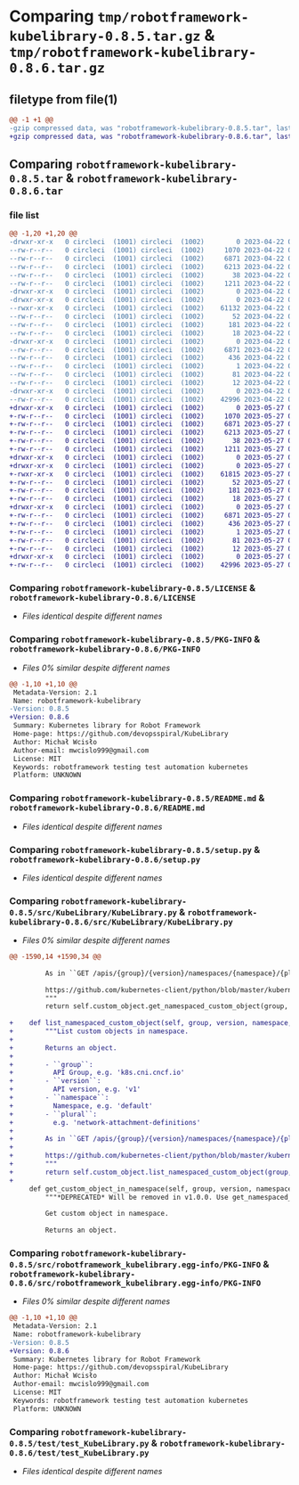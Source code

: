 # Comparing `tmp/robotframework-kubelibrary-0.8.5.tar.gz` & `tmp/robotframework-kubelibrary-0.8.6.tar.gz`

## filetype from file(1)

```diff
@@ -1 +1 @@
-gzip compressed data, was "robotframework-kubelibrary-0.8.5.tar", last modified: Sat Apr 22 07:04:23 2023, max compression
+gzip compressed data, was "robotframework-kubelibrary-0.8.6.tar", last modified: Sat May 27 07:57:23 2023, max compression
```

## Comparing `robotframework-kubelibrary-0.8.5.tar` & `robotframework-kubelibrary-0.8.6.tar`

### file list

```diff
@@ -1,20 +1,20 @@
-drwxr-xr-x   0 circleci  (1001) circleci  (1002)        0 2023-04-22 07:04:23.181756 robotframework-kubelibrary-0.8.5/
--rw-r--r--   0 circleci  (1001) circleci  (1002)     1070 2023-04-22 07:04:17.000000 robotframework-kubelibrary-0.8.5/LICENSE
--rw-r--r--   0 circleci  (1001) circleci  (1002)     6871 2023-04-22 07:04:23.181756 robotframework-kubelibrary-0.8.5/PKG-INFO
--rw-r--r--   0 circleci  (1001) circleci  (1002)     6213 2023-04-22 07:04:17.000000 robotframework-kubelibrary-0.8.5/README.md
--rw-r--r--   0 circleci  (1001) circleci  (1002)       38 2023-04-22 07:04:23.181756 robotframework-kubelibrary-0.8.5/setup.cfg
--rw-r--r--   0 circleci  (1001) circleci  (1002)     1211 2023-04-22 07:04:17.000000 robotframework-kubelibrary-0.8.5/setup.py
-drwxr-xr-x   0 circleci  (1001) circleci  (1002)        0 2023-04-22 07:04:23.181756 robotframework-kubelibrary-0.8.5/src/
-drwxr-xr-x   0 circleci  (1001) circleci  (1002)        0 2023-04-22 07:04:23.181756 robotframework-kubelibrary-0.8.5/src/KubeLibrary/
--rwxr-xr-x   0 circleci  (1001) circleci  (1002)    61132 2023-04-22 07:04:17.000000 robotframework-kubelibrary-0.8.5/src/KubeLibrary/KubeLibrary.py
--rw-r--r--   0 circleci  (1001) circleci  (1002)       52 2023-04-22 07:04:17.000000 robotframework-kubelibrary-0.8.5/src/KubeLibrary/__init__.py
--rw-r--r--   0 circleci  (1001) circleci  (1002)      181 2023-04-22 07:04:17.000000 robotframework-kubelibrary-0.8.5/src/KubeLibrary/exceptions.py
--rw-r--r--   0 circleci  (1001) circleci  (1002)       18 2023-04-22 07:04:17.000000 robotframework-kubelibrary-0.8.5/src/KubeLibrary/version.py
-drwxr-xr-x   0 circleci  (1001) circleci  (1002)        0 2023-04-22 07:04:23.181756 robotframework-kubelibrary-0.8.5/src/robotframework_kubelibrary.egg-info/
--rw-r--r--   0 circleci  (1001) circleci  (1002)     6871 2023-04-22 07:04:23.000000 robotframework-kubelibrary-0.8.5/src/robotframework_kubelibrary.egg-info/PKG-INFO
--rw-r--r--   0 circleci  (1001) circleci  (1002)      436 2023-04-22 07:04:23.000000 robotframework-kubelibrary-0.8.5/src/robotframework_kubelibrary.egg-info/SOURCES.txt
--rw-r--r--   0 circleci  (1001) circleci  (1002)        1 2023-04-22 07:04:23.000000 robotframework-kubelibrary-0.8.5/src/robotframework_kubelibrary.egg-info/dependency_links.txt
--rw-r--r--   0 circleci  (1001) circleci  (1002)       81 2023-04-22 07:04:23.000000 robotframework-kubelibrary-0.8.5/src/robotframework_kubelibrary.egg-info/requires.txt
--rw-r--r--   0 circleci  (1001) circleci  (1002)       12 2023-04-22 07:04:23.000000 robotframework-kubelibrary-0.8.5/src/robotframework_kubelibrary.egg-info/top_level.txt
-drwxr-xr-x   0 circleci  (1001) circleci  (1002)        0 2023-04-22 07:04:23.181756 robotframework-kubelibrary-0.8.5/test/
--rw-r--r--   0 circleci  (1001) circleci  (1002)    42996 2023-04-22 07:04:17.000000 robotframework-kubelibrary-0.8.5/test/test_KubeLibrary.py
+drwxr-xr-x   0 circleci  (1001) circleci  (1002)        0 2023-05-27 07:57:23.290898 robotframework-kubelibrary-0.8.6/
+-rw-r--r--   0 circleci  (1001) circleci  (1002)     1070 2023-05-27 07:57:17.000000 robotframework-kubelibrary-0.8.6/LICENSE
+-rw-r--r--   0 circleci  (1001) circleci  (1002)     6871 2023-05-27 07:57:23.290898 robotframework-kubelibrary-0.8.6/PKG-INFO
+-rw-r--r--   0 circleci  (1001) circleci  (1002)     6213 2023-05-27 07:57:17.000000 robotframework-kubelibrary-0.8.6/README.md
+-rw-r--r--   0 circleci  (1001) circleci  (1002)       38 2023-05-27 07:57:23.290898 robotframework-kubelibrary-0.8.6/setup.cfg
+-rw-r--r--   0 circleci  (1001) circleci  (1002)     1211 2023-05-27 07:57:17.000000 robotframework-kubelibrary-0.8.6/setup.py
+drwxr-xr-x   0 circleci  (1001) circleci  (1002)        0 2023-05-27 07:57:23.286898 robotframework-kubelibrary-0.8.6/src/
+drwxr-xr-x   0 circleci  (1001) circleci  (1002)        0 2023-05-27 07:57:23.286898 robotframework-kubelibrary-0.8.6/src/KubeLibrary/
+-rwxr-xr-x   0 circleci  (1001) circleci  (1002)    61815 2023-05-27 07:57:17.000000 robotframework-kubelibrary-0.8.6/src/KubeLibrary/KubeLibrary.py
+-rw-r--r--   0 circleci  (1001) circleci  (1002)       52 2023-05-27 07:57:17.000000 robotframework-kubelibrary-0.8.6/src/KubeLibrary/__init__.py
+-rw-r--r--   0 circleci  (1001) circleci  (1002)      181 2023-05-27 07:57:17.000000 robotframework-kubelibrary-0.8.6/src/KubeLibrary/exceptions.py
+-rw-r--r--   0 circleci  (1001) circleci  (1002)       18 2023-05-27 07:57:17.000000 robotframework-kubelibrary-0.8.6/src/KubeLibrary/version.py
+drwxr-xr-x   0 circleci  (1001) circleci  (1002)        0 2023-05-27 07:57:23.286898 robotframework-kubelibrary-0.8.6/src/robotframework_kubelibrary.egg-info/
+-rw-r--r--   0 circleci  (1001) circleci  (1002)     6871 2023-05-27 07:57:23.000000 robotframework-kubelibrary-0.8.6/src/robotframework_kubelibrary.egg-info/PKG-INFO
+-rw-r--r--   0 circleci  (1001) circleci  (1002)      436 2023-05-27 07:57:23.000000 robotframework-kubelibrary-0.8.6/src/robotframework_kubelibrary.egg-info/SOURCES.txt
+-rw-r--r--   0 circleci  (1001) circleci  (1002)        1 2023-05-27 07:57:23.000000 robotframework-kubelibrary-0.8.6/src/robotframework_kubelibrary.egg-info/dependency_links.txt
+-rw-r--r--   0 circleci  (1001) circleci  (1002)       81 2023-05-27 07:57:23.000000 robotframework-kubelibrary-0.8.6/src/robotframework_kubelibrary.egg-info/requires.txt
+-rw-r--r--   0 circleci  (1001) circleci  (1002)       12 2023-05-27 07:57:23.000000 robotframework-kubelibrary-0.8.6/src/robotframework_kubelibrary.egg-info/top_level.txt
+drwxr-xr-x   0 circleci  (1001) circleci  (1002)        0 2023-05-27 07:57:23.290898 robotframework-kubelibrary-0.8.6/test/
+-rw-r--r--   0 circleci  (1001) circleci  (1002)    42996 2023-05-27 07:57:17.000000 robotframework-kubelibrary-0.8.6/test/test_KubeLibrary.py
```

### Comparing `robotframework-kubelibrary-0.8.5/LICENSE` & `robotframework-kubelibrary-0.8.6/LICENSE`

 * *Files identical despite different names*

### Comparing `robotframework-kubelibrary-0.8.5/PKG-INFO` & `robotframework-kubelibrary-0.8.6/PKG-INFO`

 * *Files 0% similar despite different names*

```diff
@@ -1,10 +1,10 @@
 Metadata-Version: 2.1
 Name: robotframework-kubelibrary
-Version: 0.8.5
+Version: 0.8.6
 Summary: Kubernetes library for Robot Framework
 Home-page: https://github.com/devopsspiral/KubeLibrary
 Author: Michał Wcisło
 Author-email: mwcislo999@gmail.com
 License: MIT
 Keywords: robotframework testing test automation kubernetes
 Platform: UNKNOWN
```

### Comparing `robotframework-kubelibrary-0.8.5/README.md` & `robotframework-kubelibrary-0.8.6/README.md`

 * *Files identical despite different names*

### Comparing `robotframework-kubelibrary-0.8.5/setup.py` & `robotframework-kubelibrary-0.8.6/setup.py`

 * *Files identical despite different names*

### Comparing `robotframework-kubelibrary-0.8.5/src/KubeLibrary/KubeLibrary.py` & `robotframework-kubelibrary-0.8.6/src/KubeLibrary/KubeLibrary.py`

 * *Files 0% similar despite different names*

```diff
@@ -1590,14 +1590,34 @@
 
         As in ``GET /apis/{group}/{version}/namespaces/{namespace}/{plural}/{name}``
 
         https://github.com/kubernetes-client/python/blob/master/kubernetes/README.md
         """
         return self.custom_object.get_namespaced_custom_object(group, version, namespace, plural, name)
 
+    def list_namespaced_custom_object(self, group, version, namespace, plural):
+        """List custom objects in namespace.
+
+        Returns an object.
+
+        - ``group``:
+          API Group, e.g. 'k8s.cni.cncf.io'
+        - ``version``:
+          API version, e.g. 'v1'
+        - ``namespace``:
+          Namespace, e.g. 'default'
+        - ``plural``:
+          e.g. 'network-attachment-definitions'
+
+        As in ``GET /apis/{group}/{version}/namespaces/{namespace}/{plural}``
+
+        https://github.com/kubernetes-client/python/blob/master/kubernetes/README.md
+        """
+        return self.custom_object.list_namespaced_custom_object(group, version, namespace, plural)
+
     def get_custom_object_in_namespace(self, group, version, namespace, plural, name):
         """*DEPRECATED* Will be removed in v1.0.0. Use get_namespaced_custom_object.
 
         Get custom object in namespace.
 
         Returns an object.
```

### Comparing `robotframework-kubelibrary-0.8.5/src/robotframework_kubelibrary.egg-info/PKG-INFO` & `robotframework-kubelibrary-0.8.6/src/robotframework_kubelibrary.egg-info/PKG-INFO`

 * *Files 0% similar despite different names*

```diff
@@ -1,10 +1,10 @@
 Metadata-Version: 2.1
 Name: robotframework-kubelibrary
-Version: 0.8.5
+Version: 0.8.6
 Summary: Kubernetes library for Robot Framework
 Home-page: https://github.com/devopsspiral/KubeLibrary
 Author: Michał Wcisło
 Author-email: mwcislo999@gmail.com
 License: MIT
 Keywords: robotframework testing test automation kubernetes
 Platform: UNKNOWN
```

### Comparing `robotframework-kubelibrary-0.8.5/test/test_KubeLibrary.py` & `robotframework-kubelibrary-0.8.6/test/test_KubeLibrary.py`

 * *Files identical despite different names*

